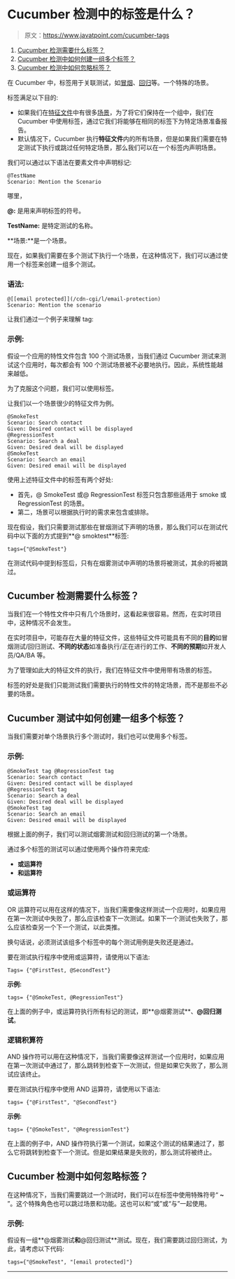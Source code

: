 # Cucumber 检测中的标签是什么？

> 原文：<https://www.javatpoint.com/cucumber-tags>

1.  [Cucumber 检测需要什么标签？](#need-for-tags)
2.  [Cucumber 检测中如何创建一组多个标签？](#create-a-set-of-multiple-tags)
3.  [Cucumber 检测中如何忽略标签？](#ignore-tags)

在 Cucumber 中，标签用于关联测试，如[冒烟](smoke-testing)、[回归](regression-testing)等。一个特殊的场景。

标签满足以下目的:

*   如果我们在[特征文件](feature-file-in-cucumber-testing)中有很多[场景](scenario-in-cucumber-testing)，为了将它们保持在一个组中，我们在 Cucumber 中使用标签，通过它我们将能够在相同的标签下为特定场景准备报告。
*   默认情况下，Cucumber 执行**特征文件**内的所有场景，但是如果我们需要在特定测试下执行或跳过任何特定场景，那么我们可以在一个标签内声明场景。

我们可以通过以下语法在要素文件中声明标记:

```
@TestName
Scenario: Mention the Scenario 

```

哪里，

**@:** 是用来声明标签的符号。

**TestName:** 是特定测试的名称。

**场景:**是一个场景。

现在，如果我们需要在多个测试下执行一个场景，在这种情况下，我们可以通过使用一个标签来创建一组多个测试。

### 语法:

```
@[[email protected]](/cdn-cgi/l/email-protection) 
Scenario: Mention the scenario 

```

让我们通过一个例子来理解 tag:

### 示例:

假设一个应用的特性文件包含 100 个测试场景，当我们通过 Cucumber 测试来测试这个应用时，每次都会有 100 个测试场景被不必要地执行。因此，系统性能越来越低。

为了克服这个问题，我们可以使用标签。

让我们以一个场景很少的特征文件为例。

```
@SmokeTest 
Scenario: Search contact
Given: Desired contact will be displayed
@RegressionTest 
Scenario: Search a deal
Given: Desired deal will be displayed
@SmokeTest 
Scenario: Search an email	
Given: Desired email will be displayed

```

使用上述特征文件中的标签有两个好处:

*   首先，@ SmokeTest 或@ RegressionTest 标签只包含那些适用于 smoke 或 RegressionTest 的场景。
*   第二，场景可以根据执行时的需求来包含或排除。

现在假设，我们只需要测试那些在冒烟测试下声明的场景，那么我们可以在测试代码中以下面的方式提到**@ smoktest**标签:

```
tags={"@SmokeTest"}

```

在测试代码中提到标签后，只有在烟雾测试中声明的场景将被测试，其余的将被跳过。

## Cucumber 检测需要什么标签？

当我们在一个特性文件中只有几个场景时，这看起来很容易。然而，在实时项目中，这种情况不会发生。

在实时项目中，可能存在大量的特征文件，这些特征文件可能具有不同的**目的**如冒烟测试/回归测试、**不同的状态**如准备执行/正在进行的工作、**不同的预期**如开发人员/QA/BA 等。

为了管理如此大的特征文件的执行，我们在特征文件中使用带有场景的标签。

标签的好处是我们只能测试我们需要执行的特性文件的特定场景，而不是那些不必要的场景。

## Cucumber 测试中如何创建一组多个标签？

当我们需要对单个场景执行多个测试时，我们也可以使用多个标签。

### 示例:

```
@SmokeTest tag @RegressionTest tag
Scenario: Search contact
Given: Desired contact will be displayed
@RegressionTest tag
Scenario: Search a deal
Given: Desired deal will be displayed
@SmokeTest tag
Scenario: Search an email
Given: Desired email will be displayed

```

根据上面的例子，我们可以测试烟雾测试和回归测试的第一个场景。

通过多个标签的测试可以通过使用两个操作符来完成:

*   **或运算符**
*   **和运算符**

### 或运算符

OR 运算符可以用在这样的情况下，当我们需要像这样测试一个应用时，如果应用在第一次测试中失败了，那么应该检查下一次测试。如果下一个测试也失败了，那么应该检查另一个下一个测试，以此类推。

换句话说，必须测试该组多个标签中的每个测试用例是失败还是通过。

要在测试执行程序中使用或运算符，请使用以下语法:

```
Tags= {"@FirstTest, @SecondTest"}

```

**示例:**

```
tags= {"@SmokeTest, @RegressionTest"}

```

在上面的例子中，或运算符执行所有标记的测试，即**@烟雾测试**、**@回归测试**。

### 逻辑积算符

AND 操作符可以用在这种情况下，当我们需要像这样测试一个应用时，如果应用在第一次测试中通过了，那么跳转到检查下一次测试，但是如果它失败了，那么测试应该终止。

要在测试执行程序中使用 AND 运算符，请使用以下语法:

```
tags= {"@FirstTest", "@SecondTest"}

```

**示例:**

```
tags= {"@SmokeTest", "@RegressionTest"}

```

在上面的例子中，AND 操作符执行第一个测试，如果这个测试的结果通过了，那么它将跳转到检查下一个测试。但是如果结果是失败的，那么测试将被终止。

## Cucumber 检测中如何忽略标签？

在这种情况下，当我们需要跳过一个测试时，我们可以在标签中使用特殊符号“ **~** ”。这个特殊角色也可以跳过场景和功能。这也可以和“或”或“与”一起使用。

### 示例:

假设有一组**@烟雾测试**和**@回归测试**测试。现在，我们需要跳过回归测试，为此，请考虑以下代码:

```
tags={"@SmokeTest", "[email protected]"}

```

* * *